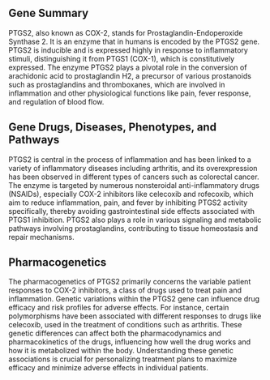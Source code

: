 ## Gene Summary
PTGS2, also known as COX-2, stands for Prostaglandin-Endoperoxide Synthase 2. It is an enzyme that in humans is encoded by the PTGS2 gene. PTGS2 is inducible and is expressed highly in response to inflammatory stimuli, distinguishing it from PTGS1 (COX-1), which is constitutively expressed. The enzyme PTGS2 plays a pivotal role in the conversion of arachidonic acid to prostaglandin H2, a precursor of various prostanoids such as prostaglandins and thromboxanes, which are involved in inflammation and other physiological functions like pain, fever response, and regulation of blood flow.

## Gene Drugs, Diseases, Phenotypes, and Pathways
PTGS2 is central in the process of inflammation and has been linked to a variety of inflammatory diseases including arthritis, and its overexpression has been observed in different types of cancers such as colorectal cancer. The enzyme is targeted by numerous nonsteroidal anti-inflammatory drugs (NSAIDs), especially COX-2 inhibitors like celecoxib and rofecoxib, which aim to reduce inflammation, pain, and fever by inhibiting PTGS2 activity specifically, thereby avoiding gastrointestinal side effects associated with PTGS1 inhibition. PTGS2 also plays a role in various signaling and metabolic pathways involving prostaglandins, contributing to tissue homeostasis and repair mechanisms.

## Pharmacogenetics
The pharmacogenetics of PTGS2 primarily concerns the variable patient responses to COX-2 inhibitors, a class of drugs used to treat pain and inflammation. Genetic variations within the PTGS2 gene can influence drug efficacy and risk profiles for adverse effects. For instance, certain polymorphisms have been associated with different responses to drugs like celecoxib, used in the treatment of conditions such as arthritis. These genetic differences can affect both the pharmacodynamics and pharmacokinetics of the drugs, influencing how well the drug works and how it is metabolized within the body. Understanding these genetic associations is crucial for personalizing treatment plans to maximize efficacy and minimize adverse effects in individual patients.